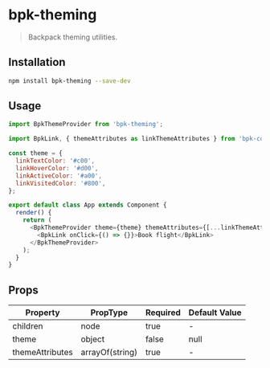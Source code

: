 # bpk-theming

> Backpack theming utilities.

## Installation

```sh
npm install bpk-theming --save-dev
```

## Usage

```js
import BpkThemeProvider from 'bpk-theming';

import BpkLink, { themeAttributes as linkThemeAttributes } from 'bpk-component-link';

const theme = {
  linkTextColor: '#c00',
  linkHoverColor: '#d00',
  linkActiveColor: '#a00',
  linkVisitedColor: '#800',
};

export default class App extends Component {
  render() {
    return (
      <BpkThemeProvider theme={theme} themeAttributes={[...linkThemeAttributes]}>
        <BpkLink onClick={() => {}}>Book flight</BpkLink>
      </BpkThemeProvider>
    );
  }
}
```

## Props

| Property            | PropType        | Required | Default Value |
| -----------         | --------------- | -------- | ------------- |
| children            | node            | true     | -             |
| theme               | object          | false    | null          |
| themeAttributes     | arrayOf(string) | true     | -             |
